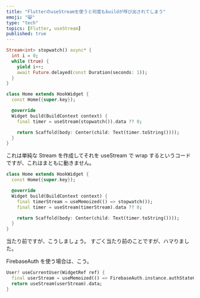 ```yaml
---
title: "FlutterのuseStreamを使うと何度もbuildが呼び出されてしまう"
emoji: "😸"
type: "tech"
topics: [Flutter, useStream]
published: true
---
```


```dart
Stream<int> stopwatch() async* {
  int i = 0;
  while (true) {
    yield i++;
    await Future.delayed(const Duration(seconds: 1));
  }
}

class Home extends HookWidget {
  const Home({super.key});

  @override
  Widget build(BuildContext context) {
    final timer = useStream(stopwatch()).data ?? 0;

    return Scaffold(body: Center(child: Text(timer.toString())));
  }
}
```

これは単純な Stream を作成してそれを useStream で wrap するというコードですが、これはまともに動きません。

```dart
class Home extends HookWidget {
  const Home({super.key});

  @override
  Widget build(BuildContext context) {
    final timerStream = useMemoized(() => stopwatch());
    final timer = useStream(timerStream).data ?? 0;

    return Scaffold(body: Center(child: Text(timer.toString())));
  }
}
```

当たり前ですが、こうしましょう。
すごく当たり前のことですが、ハマりました。

FirebaseAuth を使う場合は、こう。

```dart
User? useCurrentUser(WidgetRef ref) {
  final userStream = useMemoized(() => FirebaseAuth.instance.authStateChanges());
  return useStream(userStream).data;
}
```
